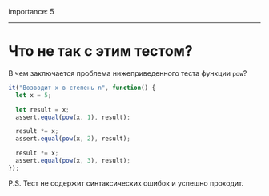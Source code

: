 importance: 5

---

# Что не так с этим тестом?

В чем заключается проблема нижеприведенного теста функции `pow`?

```js
it("Возводит x в степень n", function() {
  let x = 5;

  let result = x;
  assert.equal(pow(x, 1), result);

  result *= x;
  assert.equal(pow(x, 2), result);

  result *= x;
  assert.equal(pow(x, 3), result);
});
```

P.S. Тест не содержит синтаксических ошибок и успешно проходит.
